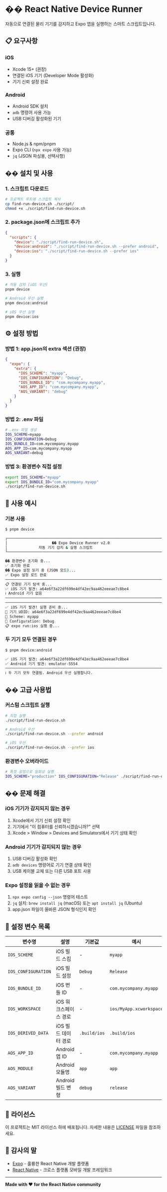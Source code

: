 # �� React Native Device Runner

자동으로 연결된 물리 기기를 감지하고 Expo 앱을 실행하는 스마트 스크립트입니다.

## 📋 요구사항

### iOS
- Xcode 15+ (권장)
- 연결된 iOS 기기 (Developer Mode 활성화)
- 기기 신뢰 설정 완료

### Android
- Android SDK 설치
- `adb` 명령어 사용 가능
- USB 디버깅 활성화된 기기

### 공통
- Node.js & npm/pnpm
- Expo CLI (`npx expo` 사용 가능)
- `jq` (JSON 파싱용, 선택사항)

## �� 설치 및 사용

### 1. 스크립트 다운로드
```bash
# 프로젝트 루트에 스크립트 복사
cp find-run-device.sh ./script/
chmod +x ./script/find-run-device.sh
```

### 2. package.json에 스크립트 추가
```json
{
  "scripts": {
    "device": "./script/find-run-device.sh",
    "device:android": "./script/find-run-device.sh --prefer android",
    "device:ios": "./script/find-run-device.sh --prefer ios"
  }
}
```

### 3. 실행
```bash
# 자동 감지 (iOS 우선)
pnpm device

# Android 우선 실행
pnpm device:android

# iOS 우선 실행
pnpm device:ios
```

## ⚙️ 설정 방법

### 방법 1: app.json의 extra 섹션 (권장)
```json
{
  "expo": {
    "extra": {
      "IOS_SCHEME": "myapp",
      "IOS_CONFIGURATION": "Debug",
      "IOS_BUNDLE_ID": "com.mycompany.myapp",
      "AOS_APP_ID": "com.mycompany.myapp",
      "AOS_VARIANT": "debug"
    }
  }
}
```

### 방법 2: .env 파일
```bash
# .env 파일 생성
IOS_SCHEME=myapp
IOS_CONFIGURATION=Debug
IOS_BUNDLE_ID=com.mycompany.myapp
AOS_APP_ID=com.mycompany.myapp
AOS_VARIANT=debug
```

### 방법 3: 환경변수 직접 설정
```bash
export IOS_SCHEME="myapp"
export IOS_BUNDLE_ID="com.mycompany.myapp"
./script/find-run-device.sh
```

## 🎯 사용 예시

### 기본 사용
```bash
$ pnpm device

┌─────────────────────────────────────────────────────────────────────────────┐
│                    �� Expo Device Runner v2.0                              │
│              자동 기기 감지 & 실행 스크립트                                 │
└─────────────────────────────────────────────────────────────────────────────┘

�� 환경변수 초기화 중...
✅ 초기화 완료
�� Expo 설정 읽기 중 (JSON 모드)...
✅ Expo 설정 로드 완료
──────────────────────────────────────────────────────────────────────────────
📋 연결된 기기 탐색 중...
✅ iOS 기기 발견: a64e6f3a22df699e4df42ec9aa462eeeae7c8be4
ℹ️ Android 기기 없음
──────────────────────────────────────────────────────────────────────────────
──────────────────────────────────────────────────────────────────────────────
✅ iOS 기기 발견! 실행 준비 중...
📱 기기 UDID: a64e6f3a22df699e4df42ec9aa462eeeae7c8be4
📱 Scheme: myapp
📱 Configuration: Debug
📋 expo run:ios 실행 중...
```

### 두 기기 모두 연결된 경우
```bash
$ pnpm device:android

✅ iOS 기기 발견: a64e6f3a22df699e4df42ec9aa462eeeae7c8be4
✅ Android 기기 발견: emulator-5554
──────────────────────────────────────────────────────────────────────────────
ℹ️ 두 기기 모두 연결됨. Android 우선 실행합니다.
```

## �� 고급 사용법

### 커스텀 스크립트 실행
```bash
# 직접 실행
./script/find-run-device.sh

# Android 우선
./script/find-run-device.sh --prefer android

# iOS 우선
./script/find-run-device.sh --prefer ios
```

### 환경변수 오버라이드
```bash
# 특정 설정으로 일회성 실행
IOS_SCHEME="production" IOS_CONFIGURATION="Release" ./script/find-run-device.sh
```

## �� 문제 해결

### iOS 기기가 감지되지 않는 경우
1. Xcode에서 기기 신뢰 설정 확인
2. 기기에서 "이 컴퓨터를 신뢰하시겠습니까?" 선택
3. Xcode > Window > Devices and Simulators에서 기기 상태 확인

### Android 기기가 감지되지 않는 경우
1. USB 디버깅 활성화 확인
2. `adb devices` 명령어로 기기 연결 상태 확인
3. USB 케이블 교체 또는 다른 USB 포트 사용

### Expo 설정을 읽을 수 없는 경우
1. `npx expo config --json` 명령어 테스트
2. `jq` 설치: `brew install jq` (macOS) 또는 `apt install jq` (Ubuntu)
3. app.json 파일이 올바른 JSON 형식인지 확인

## 📝 설정 변수 목록

| 변수명 | 설명 | 기본값 | 예시 |
|--------|------|--------|------|
| `IOS_SCHEME` | iOS 빌드 스킴 | - | `myapp` |
| `IOS_CONFIGURATION` | iOS 빌드 설정 | `Debug` | `Release` |
| `IOS_BUNDLE_ID` | iOS 번들 ID | - | `com.mycompany.myapp` |
| `IOS_WORKSPACE` | iOS 워크스페이스 경로 | - | `ios/MyApp.xcworkspace` |
| `IOS_DERIVED_DATA` | iOS 빌드 데이터 경로 | `.build/ios` | `.build/ios` |
| `AOS_APP_ID` | Android 앱 ID | - | `com.mycompany.myapp` |
| `AOS_MODULE` | Android 모듈명 | `app` | `app` |
| `AOS_VARIANT` | Android 빌드 변형 | `debug` | `release` |


## 📄 라이선스

이 프로젝트는 MIT 라이선스 하에 배포됩니다. 자세한 내용은 [LICENSE](LICENSE) 파일을 참조하세요.

## 🙏 감사의 말

- [Expo](https://expo.dev/) - 훌륭한 React Native 개발 플랫폼
- [React Native](https://reactnative.dev/) - 크로스 플랫폼 모바일 개발 프레임워크

---

**Made with ❤️ for the React Native community**
